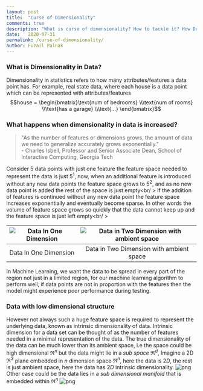 ```yaml
---
layout: post
title:  "Curse of Dimensionality"
comments: true
description: "What is curse of dimensionality? How to tackle it? How Does it affect the Data and Training Algorithm"
date:   2020-07-31
permalink: /curse-of-dimensionality/
author: Fuzail Palnak
---
```


### What is Dimensionality in Data?
Dimensionality in statistics refers to how many attributes/features a data point has. For example, real state data, where 
each house is a data point which can be represented with attributes/features 
$$house =  \begin{bmatrix}\text{num of bedrooms} \\\text{num of rooms} \\\text{has a garage} \\\text{...}  \end{bmatrix}$$


### What happens when dimensionality in data is increased?
> "As the number of features or dimensions grows, the amount of data we need to generalize accurately grows exponentially." <br /> - Charles Isbell, Professor and Senior Associate Dean, School of Interactive Computing, Georgia Tech

Consider 5 data points with just one feature the feature space needed to represent the data is just $5^1$, now, when an additional feature is introduced without 
any new data points the feature space grows to $5^2$, and as no new data point is added the rest of the space is just empty<br/ >
If the addition of features is continued without any new data point the feature space increases exponentially and eventually become sparse. In other words
the volume of feature space grows so quickly that the data cannot keep up and the feature space is just left empty<br/ >



| ![Data In One Dimension](https://fuzailpalnak.github.io/assets/curse/scale_first.png)  | ![Data in Two Dimension with ambient space](https://fuzailpalnak.github.io/assets/curse/scale_second.png) |
|:---:|:---:|
| Data In One Dimension | Data in Two Dimension with ambient space |

In Machine Learning, we want the data to be spread in every part of the region not just in a limited region, for our
machine learning algorithm to perform well, if data points are not in proportion with the features then the model might experience poor performance during testing.

### Data with low dimensional structure

However not always such a huge feature space is required to represent the underlying data, known as intrinsic dimensionality of data. 
Intrinsic dimension for a data set can be thought of as the number of features needed in a minimal representation of the data. 
The true dimensionality of the data can be much lower than its ambient space, i.e the space could be high dimensional
$\Re^n$ but the data might lie in a *sub space* $\Re^d$, Imagine a 2D $\Re^2$ plane embedded in $n$ dimension space $\Re^n$, here the data is $2D$, 
the rest is just ambient space, here the data has $2D$ intrinsic dimensionality. 
![png](https://fuzailpalnak.github.io/assets/curse/subspace.png)
Other case could be the data lies in a *sub dimensional manifold* that is embedded within $\Re^n$
![png](https://fuzailpalnak.github.io/assets/curse/manifold.png)



 

